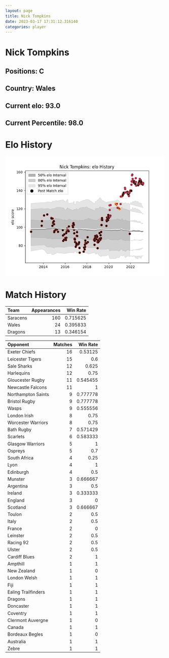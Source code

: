 ```yaml
---  
layout: page  
title: Nick Tompkins  
date: 2023-03-17 17:31:12.316140  
categories: player  
---
```

# Nick Tompkins

## Positions: C

## Country: Wales

## Current elo: 93.0

## Current Percentile: 98.0

# Elo History


![elo history](history_NickTompkins.png)
# Match History


| Team     |   Appearances |   Win Rate |
|:---------|--------------:|-----------:|
| Saracens |           160 |   0.715625 |
| Wales    |            24 |   0.395833 |
| Dragons  |            13 |   0.346154 |

| Opponent            |   Matches |   Win Rate |
|:--------------------|----------:|-----------:|
| Exeter Chiefs       |        16 |   0.53125  |
| Leicester Tigers    |        15 |   0.6      |
| Sale Sharks         |        12 |   0.625    |
| Harlequins          |        12 |   0.75     |
| Gloucester Rugby    |        11 |   0.545455 |
| Newcastle Falcons   |        11 |   1        |
| Northampton Saints  |         9 |   0.777778 |
| Bristol Rugby       |         9 |   0.777778 |
| Wasps               |         9 |   0.555556 |
| London Irish        |         8 |   0.75     |
| Worcester Warriors  |         8 |   0.75     |
| Bath Rugby          |         7 |   0.571429 |
| Scarlets            |         6 |   0.583333 |
| Glasgow Warriors    |         5 |   1        |
| Ospreys             |         5 |   0.7      |
| South Africa        |         4 |   0.25     |
| Lyon                |         4 |   1        |
| Edinburgh           |         4 |   0.5      |
| Munster             |         3 |   0.666667 |
| Argentina           |         3 |   0.5      |
| Ireland             |         3 |   0.333333 |
| England             |         3 |   0        |
| Scotland            |         3 |   0.666667 |
| Toulon              |         2 |   0.5      |
| Italy               |         2 |   0.5      |
| France              |         2 |   0        |
| Leinster            |         2 |   0.5      |
| Racing 92           |         2 |   0.5      |
| Ulster              |         2 |   0.5      |
| Cardiff Blues       |         2 |   1        |
| Ampthill            |         1 |   1        |
| New Zealand         |         1 |   0        |
| London Welsh        |         1 |   1        |
| Fiji                |         1 |   1        |
| Ealing Trailfinders |         1 |   1        |
| Dragons             |         1 |   1        |
| Doncaster           |         1 |   1        |
| Coventry            |         1 |   1        |
| Clermont Auvergne   |         1 |   0        |
| Canada              |         1 |   1        |
| Bordeaux Begles     |         1 |   0        |
| Australia           |         1 |   1        |
| Zebre               |         1 |   1        |